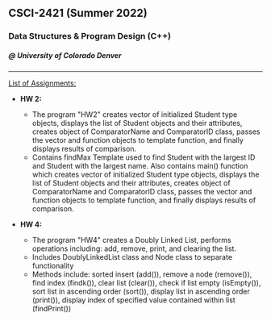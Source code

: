 ## CSCI-2421 (Summer 2022)
### Data Structures &amp; Program Design (C++)
##### @ University of Colorado Denver
---

<ins>List of Assignments:</ins>

- **HW 2:** 
  - The program "HW2" creates vector of initialized Student type objects,
    displays the list of Student objects and their attributes,
    creates object of ComparatorName and ComparatorID class,
    passes the vector and function objects to template function,
    and finally displays results of comparison.
  - Contains findMax Template used to find Student with the largest ID and Student with the largest name. Also contains main() function which creates vector of initialized Student type objects, displays the list of Student objects and their attributes, creates object of ComparatorName and ComparatorID class,  passes the vector and function objects to template function, and finally displays results of comparison.


- **HW 4:**
    - The program "HW4" creates a Doubly Linked List,
      performs operations including: add, remove, print, and
      clearing the list.
    - Includes DoublyLinkedList class and Node class to separate functionality
    - Methods include: sorted insert (add()), remove a node (remove()), find index (findk()), clear list (clear()), check if list empty (isEmpty()), sort list in ascending order (sort()), display list in ascending order (print()), display index of specified value contained within list (findPrint())
  